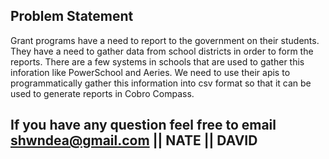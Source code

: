 ## Problem Statement

Grant programs have a need to report to the government on their students.  They have a need to gather data from school districts in order to form the reports.  There are a few systems in schools that are used to gather this inforation like PowerSchool and Aeries.  We need to use their apis to programmatically gather this information into csv format so that it can be used to generate reports in Cobro Compass.


## If you have any question feel free to email shwndea@gmail.com || NATE  || DAVID
